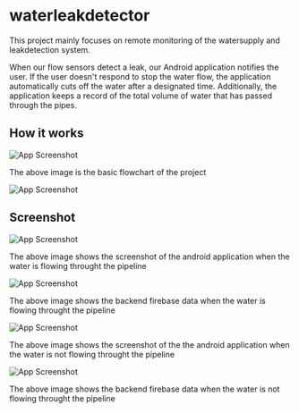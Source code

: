 # waterleakdetector

This project mainly focuses on remote monitoring of the watersupply and leakdetection system.

When our flow sensors detect a leak, our Android application notifies the user. If the user doesn't respond to stop the water flow, the application automatically cuts off the water after a designated time.
Additionally, the application keeps a record of the total volume of water that has passed through the pipes.

## How it works

![App Screenshot](https://github.com/prajwalmj07/waterleakdetector/blob/main/Images/flowchart.png)

The above image is the basic flowchart of the project

![App Screenshot](https://github.com/prajwalmj07/waterleakdetector/blob/main/Images/circuit.png)



## Screenshot

![App Screenshot](https://github.com/prajwalmj07/waterleakdetector/blob/main/Images/flow.png)


The above image shows the screenshot of the android application when the water is flowing throught the pipeline

![App Screenshot](https://github.com/prajwalmj07/waterleakdetector/blob/main/Images/flowfirebase.png)


The above image shows  the backend firebase data when the water is flowing throught the pipeline

![App Screenshot](https://github.com/prajwalmj07/waterleakdetector/blob/main/Images/notflow.png)


The above image shows the screenshot of the the android application when the water is not flowing throught the pipeline

![App Screenshot](https://github.com/prajwalmj07/waterleakdetector/blob/main/Images/notflowfirebase.png)


The above image shows the backend firebase data when the water is not flowing throught the pipeline


